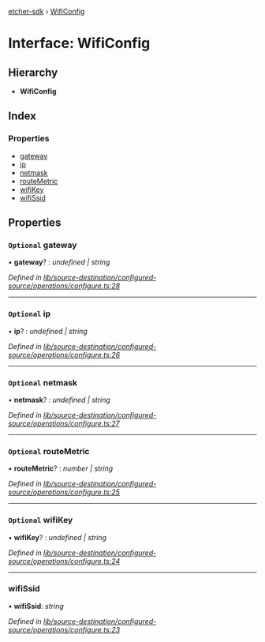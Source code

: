 [etcher-sdk](../README.md) › [WifiConfig](wificonfig.md)

# Interface: WifiConfig

## Hierarchy

* **WifiConfig**

## Index

### Properties

* [gateway](wificonfig.md#optional-gateway)
* [ip](wificonfig.md#optional-ip)
* [netmask](wificonfig.md#optional-netmask)
* [routeMetric](wificonfig.md#optional-routemetric)
* [wifiKey](wificonfig.md#optional-wifikey)
* [wifiSsid](wificonfig.md#wifissid)

## Properties

### `Optional` gateway

• **gateway**? : *undefined | string*

*Defined in [lib/source-destination/configured-source/operations/configure.ts:28](https://github.com/balena-io-modules/etcher-sdk/blob/9e465a8/lib/source-destination/configured-source/operations/configure.ts#L28)*

___

### `Optional` ip

• **ip**? : *undefined | string*

*Defined in [lib/source-destination/configured-source/operations/configure.ts:26](https://github.com/balena-io-modules/etcher-sdk/blob/9e465a8/lib/source-destination/configured-source/operations/configure.ts#L26)*

___

### `Optional` netmask

• **netmask**? : *undefined | string*

*Defined in [lib/source-destination/configured-source/operations/configure.ts:27](https://github.com/balena-io-modules/etcher-sdk/blob/9e465a8/lib/source-destination/configured-source/operations/configure.ts#L27)*

___

### `Optional` routeMetric

• **routeMetric**? : *number | string*

*Defined in [lib/source-destination/configured-source/operations/configure.ts:25](https://github.com/balena-io-modules/etcher-sdk/blob/9e465a8/lib/source-destination/configured-source/operations/configure.ts#L25)*

___

### `Optional` wifiKey

• **wifiKey**? : *undefined | string*

*Defined in [lib/source-destination/configured-source/operations/configure.ts:24](https://github.com/balena-io-modules/etcher-sdk/blob/9e465a8/lib/source-destination/configured-source/operations/configure.ts#L24)*

___

###  wifiSsid

• **wifiSsid**: *string*

*Defined in [lib/source-destination/configured-source/operations/configure.ts:23](https://github.com/balena-io-modules/etcher-sdk/blob/9e465a8/lib/source-destination/configured-source/operations/configure.ts#L23)*
